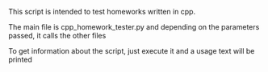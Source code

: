 This script is intended to test homeworks written in cpp.

The main file is cpp_homework_tester.py and depending on the parameters passed, it calls the other files

To get information about the script, just execute it and a usage text will be printed
